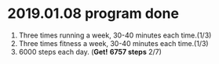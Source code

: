# 2019.01.08 program done


 
1. Three times running a week, 30-40 minutes each time.(1/3)
2. Three times fitness a week, 30-40 minutes each time.(1/3)
3. 6000 steps each day. (**Get!** **6757 steps** 2/7)
